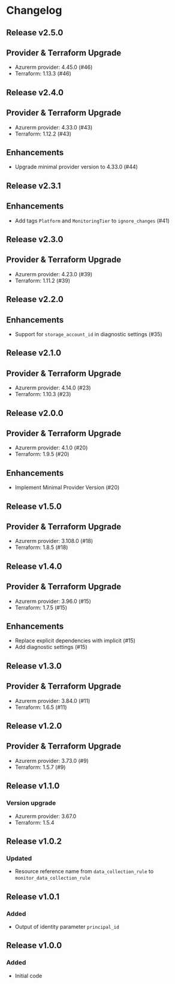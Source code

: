 # Changelog

## Release v2.5.0

## Provider & Terraform Upgrade
- Azurerm provider: 4.45.0 (#46)
- Terraform: 1.13.3 (#46)
   
## Release v2.4.0

## Provider & Terraform Upgrade
- Azurerm provider: 4.33.0 (#43)
- Terraform: 1.12.2 (#43)

## Enhancements

- Upgrade minimal provider version to 4.33.0 (#44)


   
## Release v2.3.1

## Enhancements

- Add tags `Platform` and `MonitoringTier` to `ignore_changes` (#41)


   
## Release v2.3.0

## Provider & Terraform Upgrade
- Azurerm provider: 4.23.0 (#39)
- Terraform: 1.11.2 (#39)
   
## Release v2.2.0

## Enhancements

- Support for `storage_account_id` in diagnostic settings (#35)


   
## Release v2.1.0

## Provider & Terraform Upgrade
- Azurerm provider: 4.14.0 (#23)
- Terraform: 1.10.3 (#23)
   
## Release v2.0.0

## Provider & Terraform Upgrade
- Azurerm provider: 4.1.0 (#20)
- Terraform: 1.9.5 (#20)
## Enhancements
- Implement Minimal Provider Version (#20)
   
## Release v1.5.0

## Provider & Terraform Upgrade
- Azurerm provider: 3.108.0 (#18)
- Terraform: 1.8.5 (#18)
   
## Release v1.4.0

## Provider & Terraform Upgrade

- Azurerm provider: 3.96.0 (#15)
- Terraform: 1.7.5 (#15)

## Enhancements

- Replace explicit dependencies with implicit (#15)
- Add diagnostic settings (#15)
   
## Release v1.3.0

## Provider & Terraform Upgrade
- Azurerm provider: 3.84.0 (#11)
- Terraform: 1.6.5 (#11)
   
## Release v1.2.0

## Provider & Terraform Upgrade
- Azurerm provider: 3.73.0 (#9)
- Terraform: 1.5.7 (#9)

   
## Release v1.1.0

### Version upgrade
-	Azurerm provider: 3.67.0
-	Terraform: 1.5.4
   
## Release v1.0.2

### Updated
- Resource reference name from `data_collection_rule` to `monitor_data_collection_rule`
   
## Release v1.0.1

### Added
- Output of identity parameter `principal_id` 
   
## Release v1.0.0

### Added

- Initial code
   